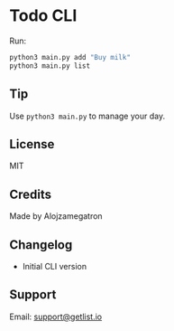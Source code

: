 # Todo CLI

Run:
```bash
python3 main.py add "Buy milk"
python3 main.py list
```

## Tip
Use `python3 main.py` to manage your day.


## License
MIT


## Credits
Made by Alojzamegatron


## Changelog
- Initial CLI version


## Support
Email: support@getlist.io
